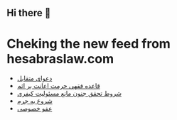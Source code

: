 ## Hi there 👋


# Cheking the new feed from hesabraslaw.com
<!-- BLOG-POST-LIST:START -->
- [دعوای متقابل](https://hesabraslaw.com/blog/%D8%AF%D8%B9%D9%88%D8%A7%DB%8C-%D9%85%D8%AA%D9%82%D8%A7%D8%A8%D9%84/)
- [قاعده فقهی حرمت اعانت بر اثم](https://hesabraslaw.com/blog/%D9%82%D8%A7%D8%B9%D8%AF%D9%87-%D9%81%D9%82%D9%87%DB%8C-%D8%AD%D8%B1%D9%85%D8%AA-%D8%A7%D8%B9%D8%A7%D9%86%D8%AA-%D8%A8%D8%B1-%D8%A7%D8%AB%D9%85/)
- [شروط تحقق جنون مانع مسئولیت کیفری](https://hesabraslaw.com/blog/%D8%B4%D8%B1%D9%88%D8%B7-%D8%AA%D8%AD%D9%82%D9%82-%D8%AC%D9%86%D9%88%D9%86-%D9%85%D8%A7%D9%86%D8%B9-%D9%85%D8%B3%D8%A6%D9%88%D9%84%DB%8C%D8%AA-%DA%A9%DB%8C%D9%81%D8%B1%DB%8C/)
- [شروع به جرم](https://hesabraslaw.com/blog/%D8%B4%D8%B1%D9%88%D8%B9-%D8%A8%D9%87-%D8%AC%D8%B1%D9%85/)
- [عفو خصوصی](https://hesabraslaw.com/blog/%D8%B9%D9%81%D9%88-%D8%AE%D8%B5%D9%88%D8%B5%DB%8C/)
<!-- BLOG-POST-LIST:END -->

<!--
**hessabras/hessabras** is a ✨ _special_ ✨ repository because its `README.md` (this file) appears on your GitHub profile.

Here are some ideas to get you started:

- 🔭 I’m currently working on ...
- 🌱 I’m currently learning ...
- 👯 I’m looking to collaborate on ...
- 🤔 I’m looking for help with ...
- 💬 Ask me about ...
- 📫 How to reach me: ...
- 😄 Pronouns: ...
- ⚡ Fun fact: ...
-->
